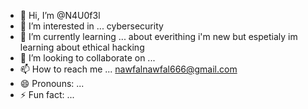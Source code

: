 - 👋 Hi, I’m @N4U0f3l
- 👀 I’m interested in ... cybersecurity
- 🌱 I’m currently learning ... about everithing i'm new but espetialy im learning about ethical hacking
- 💞️ I’m looking to collaborate on ...
- 📫 How to reach me ... nawfalnawfal666@gmail.com
- 😄 Pronouns: ...
- ⚡ Fun fact: ...

<!---
N4U0f3l/N4U0f3l is a ✨ special ✨ repository because its `README.md` (this file) appears on your GitHub profile.
You can click the Preview link to take a look at your changes.
--->
